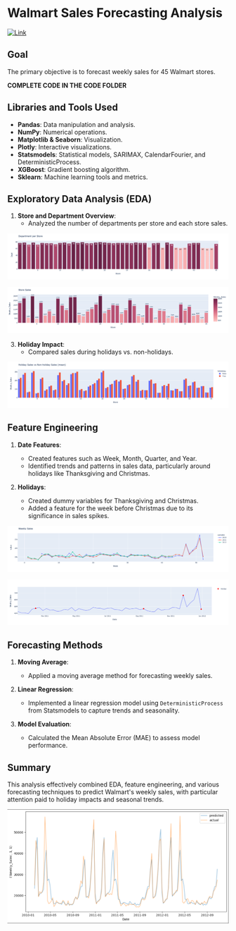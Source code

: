 # Walmart Sales Forecasting Analysis

[![Link](https://badgen.net/#static/View%20on/Kaggle/)](https://www.kaggle.com/competitions/walmart-recruiting-store-sales-forecasting/overview)

## Goal
The primary objective is to forecast weekly sales for 45 Walmart stores.

**COMPLETE CODE IN THE CODE FOLDER**

## Libraries and Tools Used
- **Pandas**: Data manipulation and analysis.
- **NumPy**: Numerical operations.
- **Matplotlib & Seaborn**: Visualization.
- **Plotly**: Interactive visualizations.
- **Statsmodels**: Statistical models, SARIMAX, CalendarFourier, and DeterministicProcess.
- **XGBoost**: Gradient boosting algorithm.
- **Sklearn**: Machine learning tools and metrics.

## Exploratory Data Analysis (EDA)
1. **Store and Department Overview**:
   - Analyzed the number of departments per store and each store sales.

![department per store](img/dps.png)

![store sales](img/ss.png)

3. **Holiday Impact**:
   - Compared sales during holidays vs. non-holidays.

![hhs](img/hsnhs.png)

## Feature Engineering
1. **Date Features**:
   - Created features such as Week, Month, Quarter, and Year.
   - Identified trends and patterns in sales data, particularly around holidays like Thanksgiving and Christmas.

2. **Holidays**:
   - Created dummy variables for Thanksgiving and Christmas.
   - Added a feature for the week before Christmas due to its significance in sales spikes.

![weekly sales](img/ws.png)

![holidays](img/holidays.png)

## Forecasting Methods
1. **Moving Average**:
   - Applied a moving average method for forecasting weekly sales.

2. **Linear Regression**:
   - Implemented a linear regression model using `DeterministicProcess` from Statsmodels to capture trends and seasonality.

3. **Model Evaluation**:
   - Calculated the Mean Absolute Error (MAE) to assess model performance.

## Summary
This analysis effectively combined EDA, feature engineering, and various forecasting techniques to predict Walmart's weekly sales, with particular attention paid to holiday impacts and seasonal trends.

![prediction](img/predict.png)

